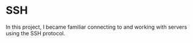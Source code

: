 # SSH

In this project, I became familiar connecting to and working
with servers using the SSH protocol. 
